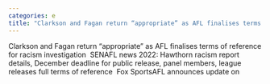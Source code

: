 ```yaml
---
categories: e
title: "Clarkson and Fagan return “appropriate” as AFL finalises terms of reference for racism investigation  SEN"
---
```

Clarkson and Fagan return “appropriate” as AFL finalises terms of reference for racism investigation&nbsp;&nbsp;SENAFL news 2022: Hawthorn racism report details, December deadline for public release, panel members, league releases full terms of reference&nbsp;&nbsp;Fox SportsAFL announces update on 